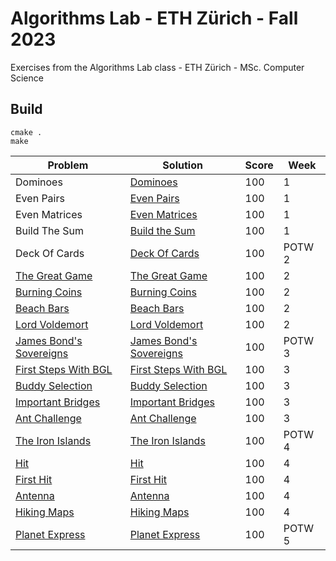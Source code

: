# Algorithms Lab - ETH Zürich - Fall 2023
Exercises from the Algorithms Lab class - ETH Zürich - MSc. Computer Science

## Build
```shell script
cmake .
make
```

| Problem                                                       | Solution                                                          | Score | Week |
| --------------                                                | --------------------------------------------------                |-------|------|
| Dominoes                                                      | [Dominoes]((Week1/Dominoes/src/main.cpp))                         |  100  |  1   |
| Even Pairs                                                    | [Even Pairs]((Week1/EvenPairs/src/main.cpp))                      |  100  |  1   |
| Even Matrices                                                 | [Even Matrices]((Week1/EvenMatrices/src/main.cpp))                |  100  |  1   |
| Build The Sum                                                 | [Build the Sum]((Week1/BuildTheSum/src/main.cpp))                 |  100  |  1   |
| Deck Of Cards                                                 | [Deck Of Cards](ProblemOfTheWeek/DeckOfCards/src/main.cpp)        |  100  |POTW 2|
| [The Great Game](Week2/TheGreatGame/great_game.pdf)           | [The Great Game](Week2/TheGreatGame/src/main.cpp)                 |  100  |  2   |
| [Burning Coins](Week2/BurningCoins/burning_coins.pdf)         | [Burning Coins](Week2/BurningCoins/src/main.cpp)                  |  100  |  2   |
| [Beach Bars](Week2/BeachBars/beach_bars.pdf)                  | [Beach Bars](Week2/BeachBars/src/main.cpp)                        |  100  |  2   |
| [Lord Voldemort](Week2/LordVoldemort/lord_voldemort.pdf)      | [Lord Voldemort](Week2/LordVoldemort/src/main.cpp)                |  100  |  2   |
| [James Bond's Sovereigns](ProblemOfTheWeek/JamesBondsSovereigns/James_Bonds_sovereigns.pdf)|  [James Bond's Sovereigns](ProblemOfTheWeek/JamesBondsSovereigns/src/main.cpp)|  100  |POTW 3|
| [First Steps With BGL](Week3/FirstStepsWithBGL/this.pdf)      | [First Steps With BGL](Week3/FirstStepsWithBGL/src/main.cpp)      |  100  |  3   |
| [Buddy Selection](Week3/BuddySelection/this.pdf)              | [Buddy Selection](Week3/BuddySelection/src/main.cpp)              |  100  |  3   |
| [Important Bridges](Week3/ImportantBridges/this.pdf)          | [Important Bridges](Week3/ImportantBridges/src/main.cpp)          |  100  |  3   |
| [Ant Challenge](Week3/AntChallenge/this.pdf)                  | [Ant Challenge](Week3/AntChallenge/src/main.cpp)                  |  100  |  3   |
| [The Iron Islands](ProblemOfTheWeek/TheIronIslands/this.pdf)  |  [The Iron Islands](ProblemOfTheWeek/TheIronIslands/src/main.cpp) |  100  |POTW 4|
| [Hit](Week4/Hit/this.pdf)                                     | [Hit](Week4/Hit/src/main.cpp)                                     |  100  |  4   |
| [First Hit](Week4/FirstHit/this.pdf)                          | [First Hit](Week4/FirstHit/src/main.cpp)                          |  100  |  4   |
| [Antenna](Week4/Antenna/this.pdf)                             | [Antenna](Week4/Antenna/src/main.cpp)                             |  100  |  4   |
| [Hiking Maps](Week4/HikingMaps/this.pdf)                      | [Hiking Maps](Week4/HikingMaps/src/main.cpp)                      |  100  |  4   |
| [Planet Express](ProblemOfTheWeek/PlanetExpress/this.pdf)  | [Planet Express](ProblemOfTheWeek/PlanetExpress/src/main.cpp)        |  100  |POTW 5|







